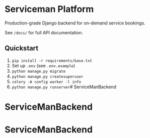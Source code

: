 # Serviceman Platform

Production-grade Django backend for on-demand service bookings.

See `/docs/` for full API documentation.

## Quickstart

1. `pip install -r requirements/base.txt`
2. Set up `.env` (see `.env.example`)
3. `python manage.py migrate`
4. `python manage.py createsuperuser`
5. `celery -A config worker -l info`
6. `python manage.py runserver`# ServiceManBackend
# ServiceManBackend
# ServiceManBackend
